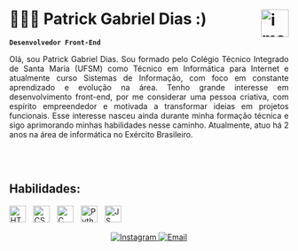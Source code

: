 # 👨🏽‍💻 Patrick Gabriel Dias :) <img align="right" width="50" height="50" alt="image" src="https://github.com/user-attachments/assets/df5e9bdc-8b50-467f-8693-d55c3799c6e5" />

**`Desenvolvedor Front-End`**

<p align="justify">
  Olá, sou Patrick Gabriel Dias. Sou formado pelo Colégio Técnico Integrado de Santa Maria (UFSM) como Técnico em Informática para Internet e atualmente curso Sistemas de Informação, com foco em constante aprendizado e evolução na área. Tenho grande interesse em desenvolvimento front-end, por me considerar uma pessoa criativa, com espírito empreendedor e motivada a transformar ideias em projetos funcionais. Esse interesse nasceu ainda durante minha formação técnica e sigo aprimorando minhas habilidades nesse caminho. Atualmente, atuo há 2 anos na área de informática no Exército Brasileiro.
</p>

<br/>
<br/>

## Habilidades:

<img
  align="left"
  alt="HTML"
  title="HTML"
  width="30px"
  style="padding-right: 10px;"
  src="https://cdn.jsdelivr.net/gh/devicons/devicon@latest/icons/html5/html5-original.svg"
/>
<img
  align="left"
  alt="CSS"
  title="CSS"
  width="30px"
  style="padding-right: 10px;"
  src="https://cdn.jsdelivr.net/gh/devicons/devicon@latest/icons/css3/css3-original.svg"
  />
<img
  align="left"
  alt="C"
  title="C++"
  width="30px"
  style="padding-right: 10px;"
  src="https://cdn.jsdelivr.net/gh/devicons/devicon@latest/icons/cplusplus/cplusplus-original.svg"
  />
<img
  align="left"
  alt="Python"
  title="Python"
  width="30px"
  style="padding-right: 10px;"
  src="https://cdn.jsdelivr.net/gh/devicons/devicon@latest/icons/python/python-original.svg"
  />
<img
  align="left"
  alt="JS"
  title="JavaScript"
  width="30px"
  style="padding-right: 10px;"
  src="https://cdn.jsdelivr.net/gh/devicons/devicon@latest/icons/javascript/javascript-original.svg" 
  />
 
<br/>
<br/>

<p align="center">
  <a href="https://www.instagram.com/pgd040/">
    <img alt="Instagram" title="Instagram" src="https://custom-icon-badges.demolab.com/badge/INSTAGRAM-1C4859?style=for-the-badge&logo=instagram&logoColor=white"/>
  </a>
  <a href="mailto:patrickgabrieldias40@gmail.com">
    <img alt="Email" title="patrickgabrieldias40@gmail.com" src="https://custom-icon-badges.demolab.com/badge/EMAIL-327C8C?style=for-the-badge&logo=maildotru&logoColor=white"/>
  </a>
</p>
